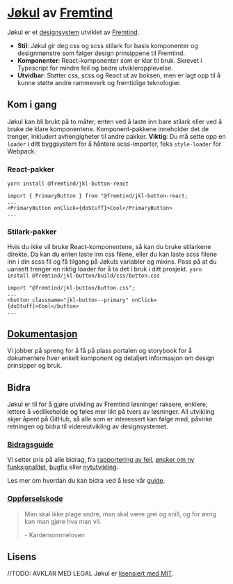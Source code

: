 # [Jøkul]() av [Fremtind](https://fremtind.no)

Jøkul er et [designsystem](https://www.invisionapp.com/inside-design/guide-to-design-systems/) utviklet av [Fremtind](https://fremtind.no).

-   **Stil**: Jøkul gir deg css og scss stilark for basis komponenter og designmønstre som følger design prinsippene til Fremtind.
-   **Komponenter**: React-komponenter som er klar til bruk. Skrevet i Typescript for mindre feil og bedre utvikleropplevelse.
-   **Utvidbar**: Støtter css, scss og React ut av boksen, men er lagt opp til å kunne støtte andre rammeverk og fremtidige teknologier.

## Kom i gang

Jøkul kan bli brukt på to måter, enten ved å laste inn bare stilark eller ved å bruke de klare komponentene. Komponent-pakkene inneholder det de trenger, inkludert avhengigheter til andre pakker. **Viktig**: Du må sette opp en `loader` i ditt byggsystem for å håntere scss-importer, feks `style-loader` for Webpack.

### React-pakker

`yarn install @fremtind/jkl-button-react`

```tsx
import { PrimaryButton } from "@fremtind/jkl-button-react;
...
<PrimaryButton onClick={doStuff}>Cool</PrimaryButton>
...
```

### Stilark-pakker

Hvis du ikke vil bruke React-komponentene, så kan du bruke stilarkene direkte. Da kan du enten laste inn css filene, eller du kan laste scss filene inn i din scss fil og få tilgang på Jøkuls variabler og mixins. Pass på at du uansett trenger en riktig loader for å ta det i bruk i ditt prosjekt.
`yarn install @fremtind/jkl-button/build/css/button.css`

```tsx
import "@fremtind/jkl-button/button.css";
...
<button classname="jkl-button--primary" onClick={doStuff}>Cool</button>
...
```

## [Dokumentasjon]()

Vi jobber på spreng for å få på plass portalen og storybook for å dokumentere hver enkelt komponent og detaljert informasjon om design prinsipper og bruk.

## Bidra

Jøkul er til for å gjøre utvikling av Fremtind løsninger raksere, enklere, lettere å vedlikeholde og føles mer likt på tvers av løsninger. All utvikling skjer åpent på GitHub, så alle som er interessert kan følge med, påvirke retningen og bidra til videreutvikling av designsystemet.

### [Bidragsguide]()

Vi setter pris på alle bidrag, fra [rapportering av feil](), [ønsker om ny funksjonalitet](), [bugfix]() eller [nytutvikling]().

Les mer om hvordan du kan bidra ved å lese vår [guide]().

### [Oppførselskode](https://no.wikipedia.org/wiki/Kardemommeloven)

> Man skal ikke plage andre, man skal være grei og snill, og for øvrig kan man gjøre hva man vil.
>
> \- Kardemommeloven

## Lisens

//TODO: AVKLAR MED LEGAL
Jøkul er [lisensiert med MIT](./LICENSE).
